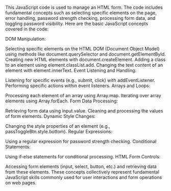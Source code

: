 This JavaScript code is used to manage an HTML form. The code includes fundamental concepts such as selecting specific elements on the page, error handling, password strength checking, processing form data, and toggling password visibility. Here are the basic JavaScript concepts covered in the code:

DOM Manipulation:

Selecting specific elements on the HTML DOM (Document Object Model) using methods like document.querySelector and document.getElementById.
Creating new HTML elements with document.createElement.
Adding a class to an element using element.classList.add.
Changing the text content of an element with element.innerText.
Event Listening and Handling:

Listening for specific events (e.g., submit, click) with addEventListener.
Performing specific actions within event listeners.
Arrays and Loops:

Processing each element of an array using Array.map.
Iterating over array elements using Array.forEach.
Form Data Processing:

Retrieving form data using input.value.
Cleaning and processing the values of form elements.
Dynamic Style Changes:

Changing the style properties of an element (e.g., passToggleBtn.style.bottom).
Regular Expressions:

Using a regular expression for password strength checking.
Conditional Statements:

Using if-else statements for conditional processing.
HTML Form Controls:

Accessing form elements (input, select, button, etc.) and retrieving data from these elements.
These concepts collectively represent fundamental JavaScript skills commonly used for user interactions and form operations on web pages.
